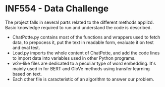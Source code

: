 # INF554 - Data Challenge

The project falls in several parts related to the different methods applizd. Basic knowledge required to run and understand the code is described.
- ChatPotte.py contains most of the functions and wrappers used to fetch data, to prepocess it, put the text in readable form, evaluate it on test and eval test.
- Load.py imports the whole content of ChatPotte, and add the code lines to import data into variables used in other Python programs.
- w2v-like files are dedicated to a peculiar type of word embedding. It's mainly used in for BERT and GloVe methods using transfer learning based on text.
- Each other file is caracteristic of an algorithm to answer our problem.

